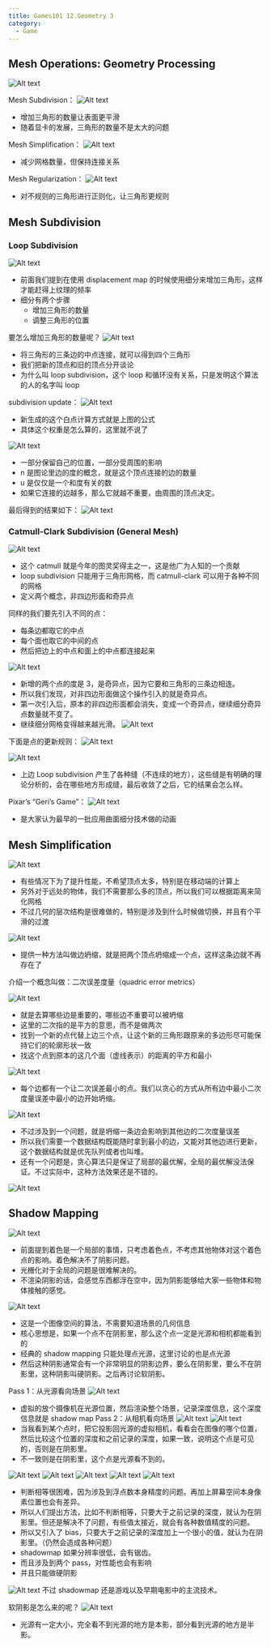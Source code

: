 ```yaml
---
title: Games101 12.Geometry 3
category:
  - Game
---
```


## Mesh Operations: Geometry Processing

![Alt text](image.png)

Mesh Subdivision：
![Alt text](image-1.png)

- 增加三角形的数量让表面更平滑
- 随着显卡的发展，三角形的数量不是太大的问题

Mesh Simplification：
![Alt text](image-2.png)

- 减少网格数量，但保持连接关系

Mesh Regularization：
![Alt text](image-3.png)

- 对不规则的三角形进行正则化，让三角形更规则

## Mesh Subdivision

### Loop Subdivision

![Alt text](image-4.png)

- 前面我们提到在使用 displacement map 的时候使用细分来增加三角形，这样才能赶得上纹理的频率
- 细分有两个步骤
  - 增加三角形的数量
  - 调整三角形的位置

要怎么增加三角形的数量呢？
![Alt text](image-5.png)

- 将三角形的三条边的中点连接，就可以得到四个三角形
- 我们把新的顶点和旧的顶点分开谈论
- 为什么叫 loop subdivision，这个 loop 和循环没有关系，只是发明这个算法的人的名字叫 loop

subdivision update：
![Alt text](image-6.png)

- 新生成的这个白点计算方式就是上图的公式
- 具体这个权重是怎么算的，这里就不说了

![Alt text](image-7.png)

- 一部分保留自己的位置，一部分受周围的影响
- n 是图论里边的度的概念，就是这个顶点连接的边的数量
- u 是仅仅是一个和度有关的数
- 如果它连接的边越多，那么它就越不重要，由周围的顶点决定。

最后得到的结果如下：
![Alt text](image-8.png)

### Catmull-Clark Subdivision (General Mesh)

![Alt text](image-9.png)

- 这个 catmull 就是今年的图灵奖得主之一，这是他广为人知的一个贡献
- loop subdivision 只能用于三角形网格，而 catmull-clark 可以用于各种不同的网格
- 定义两个概念，非四边形面和奇异点

同样的我们要先引入不同的点：

- 每条边都取它的中点
- 每个面也取它的中间的点
- 然后把边上的中点和面上的中点都连接起来

![Alt text](image-10.png)

- 新增的两个点的度是 3，是奇异点，因为它要和三角形的三条边相连。
- 所以我们发现，对非四边形面做这个操作引入的就是奇异点。
- 第一次引入后，原本的非四边形面都会消失，变成一个奇异点，继续细分奇异点数量就不变了。
- 继续细分网格变得越来越光滑。
  ![Alt text](image-11.png)

下面是点的更新规则：
![Alt text](image-12.png)

![Alt text](image-13.png)

- 上边 Loop subdivision 产生了各种缝（不连续的地方），这些缝是有明确的理论分析的，会在哪些地方形成缝，最后收敛了之后，它的结果会怎么样。

Pixar’s “Geri’s Game”：
![Alt text](image-14.png)

- 是大家认为最早的一批应用曲面细分技术做的动画

## Mesh Simplification

![Alt text](image-15.png)

- 有些情况下为了提升性能，不希望顶点太多，特别是在移动端的计算上
- 另外对于远处的物体，我们不需要那么多的顶点，所以我们可以根据距离来简化网格
- 不过几何的层次结构是很难做的，特别是涉及到什么时候做切换，并且有个平滑的过渡

![Alt text](image-16.png)

- 提供一种方法叫做边坍缩，就是把两个顶点坍缩成一个点，这样这条边就不再存在了

介绍一个概念叫做：二次误差度量（quadric error metrics）

![Alt text](image-17.png)

- 就是去算哪些边是重要的，哪些边不重要可以被坍缩
- 这里的二次指的是平方的意思，而不是做两次
- 找到一个新的点代替上边三个点，让这个新的三角形跟原来的多边形尽可能保持它们的轮廓形状一致
- 找这个点到原本的这几个面（虚线表示）的距离的平方和最小

![Alt text](image-18.png)

- 每个边都有一个让二次误差最小的点。我们以贪心的方式从所有边中最小二次度量误差中最小的边开始坍缩。

![Alt text](image-19.png)

- 不过涉及到一个问题，就是坍缩一条边会影响到其他边的二次度量误差
- 所以我们需要一个数据结构既能随时拿到最小的边，又能对其他边进行更新，这个数据结构就是优先队列或者也叫堆。
- 还有一个问题是，贪心算法只是保证了局部的最优解，全局的最优解没法保证。不过实际中，这种方法效果还是不错的。

![Alt text](image-20.png)

## Shadow Mapping

![Alt text](image-21.png)

- 前面提到着色是一个局部的事情，只考虑着色点，不考虑其他物体对这个着色点的影响。着色解决不了阴影问题。
- 光栅化对于全局的问题是很难解决的。
- 不渲染阴影的话，会感觉东西都浮在空中，因为阴影能够给大家一些物体和物体接触的感觉。

![Alt text](image-22.png)

- 这是一个图像空间的算法，不需要知道场景的几何信息
- 核心思想是，如果一个点不在阴影里，那么这个点一定是光源和相机都能看到的
- 经典的 shadow mapping 只能处理点光源，这里讨论的也是点光源
- 然后这种阴影通常会有一个非常明显的阴影边界，要么在阴影里，要么不在阴影里，这种阴影叫硬阴影。之后再讨论软阴影。

Pass 1：从光源看向场景
![Alt text](image-23.png)

- 虚拟的放个摄像机在光源位置，然后渲染整个场景，记录深度信息，这个深度信息就是 shadow map
  Pass 2：从相机看向场景
  ![Alt text](image-24.png)
  ![Alt text](image-25.png)
- 当我看到某个点时，把它投影回光源的虚拟相机，看看会在图像的哪个位置，然后比较这个位置的深度和之前记录的深度，如果一致，说明这个点是可见的，否则是在阴影里。
- 不一致则是在阴影里，这个点是光源看不到的。

![Alt text](image-26.png)
![Alt text](image-27.png)
![Alt text](image-29.png)
![Alt text](image-28.png)
![Alt text](image-30.png)

- 判断相等很困难，因为涉及到浮点数本身精度的问题。再加上屏幕空间本身像素位置也会有差异。
- 所以人们提出方法，比如不判断相等，只要大于之前记录的深度，就认为在阴影里。但还是解决不了问题，有些值太接近，就会有各种数值精度的问题。
- 所以又引入了 bias，只要大于之前记录的深度加上一个很小的值，就认为在阴影里。（仍然会造成各种问题）
- shadowmap 如果分辨率很低，会有锯齿。
- 而且涉及到两个 pass，对性能也会有影响
- 并且只能做硬阴影

![Alt text](image-31.png)
不过 shadowmap 还是游戏以及早期电影中的主流技术。

软阴影是怎么来的呢？
![Alt text](image-32.png)

- 光源有一定大小，完全看不到光源的地方是本影，部分看到光源的地方是半影。
